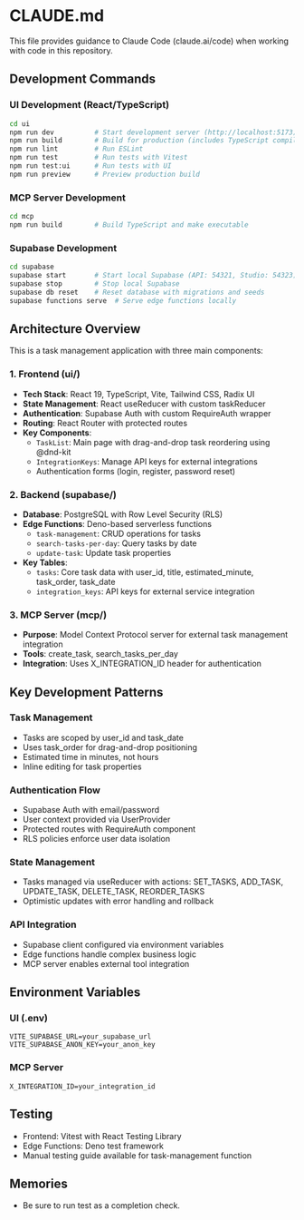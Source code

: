 # CLAUDE.md

This file provides guidance to Claude Code (claude.ai/code) when working with code in this repository.

## Development Commands

### UI Development (React/TypeScript)
```bash
cd ui
npm run dev          # Start development server (http://localhost:5173)
npm run build        # Build for production (includes TypeScript compilation)
npm run lint         # Run ESLint
npm run test         # Run tests with Vitest
npm run test:ui      # Run tests with UI
npm run preview      # Preview production build
```

### MCP Server Development
```bash
cd mcp
npm run build        # Build TypeScript and make executable
```

### Supabase Development
```bash
cd supabase
supabase start       # Start local Supabase (API: 54321, Studio: 54323)
supabase stop        # Stop local Supabase
supabase db reset    # Reset database with migrations and seeds
supabase functions serve  # Serve edge functions locally
```

## Architecture Overview

This is a task management application with three main components:

### 1. Frontend (ui/)
- **Tech Stack**: React 19, TypeScript, Vite, Tailwind CSS, Radix UI
- **State Management**: React useReducer with custom taskReducer
- **Authentication**: Supabase Auth with custom RequireAuth wrapper
- **Routing**: React Router with protected routes
- **Key Components**:
  - `TaskList`: Main page with drag-and-drop task reordering using @dnd-kit
  - `IntegrationKeys`: Manage API keys for external integrations
  - Authentication forms (login, register, password reset)

### 2. Backend (supabase/)
- **Database**: PostgreSQL with Row Level Security (RLS)
- **Edge Functions**: Deno-based serverless functions
  - `task-management`: CRUD operations for tasks
  - `search-tasks-per-day`: Query tasks by date
  - `update-task`: Update task properties
- **Key Tables**: 
  - `tasks`: Core task data with user_id, title, estimated_minute, task_order, task_date
  - `integration_keys`: API keys for external service integration

### 3. MCP Server (mcp/)
- **Purpose**: Model Context Protocol server for external task management integration
- **Tools**: create_task, search_tasks_per_day
- **Integration**: Uses X_INTEGRATION_ID header for authentication

## Key Development Patterns

### Task Management
- Tasks are scoped by user_id and task_date
- Uses task_order for drag-and-drop positioning
- Estimated time in minutes, not hours
- Inline editing for task properties

### Authentication Flow
- Supabase Auth with email/password
- User context provided via UserProvider
- Protected routes with RequireAuth component
- RLS policies enforce user data isolation

### State Management
- Tasks managed via useReducer with actions: SET_TASKS, ADD_TASK, UPDATE_TASK, DELETE_TASK, REORDER_TASKS
- Optimistic updates with error handling and rollback

### API Integration
- Supabase client configured via environment variables
- Edge functions handle complex business logic
- MCP server enables external tool integration

## Environment Variables

### UI (.env)
```
VITE_SUPABASE_URL=your_supabase_url
VITE_SUPABASE_ANON_KEY=your_anon_key
```

### MCP Server
```
X_INTEGRATION_ID=your_integration_id
```

## Testing
- Frontend: Vitest with React Testing Library
- Edge Functions: Deno test framework
- Manual testing guide available for task-management function

## Memories
- Be sure to run test as a completion check.